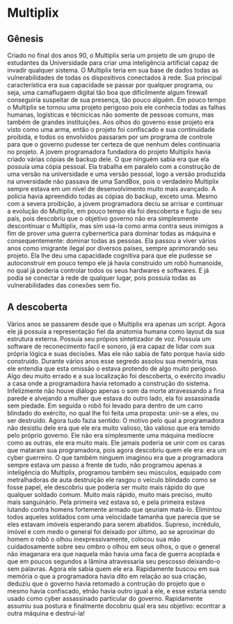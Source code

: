 # Multiplix

## Gênesis
Criado no final dos anos 90, o Multiplix seria um projeto de um grupo de estudantes da Universidade para criar uma inteligência artificial capaz de invadir qualquer sistema. O Multiplix teria em sua base de dados todas as vulnerabilidades de todas os dispositivos conectados à rede. Sua principal característica era sua capacidade se passar por qualquer programa, ou seja, uma camaflugaem digital tão boa que dificilmente algum firewall conseguiria suspeitar de sua presença, tão pouco alguém.
Em pouco tempo o Multiplix se tornou uma projeto perigoso pois ele conhecia todas as falhas humanas, logísticas e técnicicas não somente de pessoas comuns, mas também de grandes instituições. Aos olhos do governo esse projeto era visto como uma arma, então o projeto foi confiscado e sua continuidade proibida, e todos os envolvidos passaram por um programa de controle para que o governo pudesse ter certeza de que nenhum deles continuaria no projeto.
A jovem programadora fundadora do projeto Multiplix havia criado várias cópias de backup dele. O que ninguém sabia era que ela possuía uma cópia pessoal. Ela trabalha em paralelo com a construção de uma versão na universidade e uma versão pessoal, logo a versão produzida na unversidade não passava de uma SandBox, pois o verdadeiro Multiplix sempre estava em um nível de desenvolvimento muito mais avançado. 
A polícia havia apreendido todas as cópias do backup, exceto uma.
Mesmo com a severa proibição, a jovem programadora deciu se arrisar e continuar a evolução do Multiplix, em pouco tempo ela foi descoberta e fugiu de seu país, pois descobriu que o objetivo governo não era simplesmente descontinuar o Multiplix, mas sim usa-la como arma contra seus inimigos a fim de prover uma guerra cybernertica para dominar todas as máquina e consequentemente: dominar todas as pessoas.
Ela passou a viver vários anos como imigrante ilegal por diversos países, sempre aprimorando seu projeto. Ela lhe deu uma capacidade cognitiva para que ele pudesse se autoconstruir em pouco tempo ele já havia construido um robô humanoide, no qual já poderia controlar todos os seus hardwares e softwares. E já podia se conectar à rede de qualquer lugar, pois possuía todas as vulnerabilidades das conexões sem fio.

## A descoberta
Vários anos se passarem desde que o Multiplix era apenas um script. Agora ele já possuía a representação fiel da anatomia humana como layout da sua estrutura externa. Possuía seu própios sintetizador de voz. Possuía um software de reconecimento facil e sonoro, já era capaz de lidar com sua própria lógica e suas decisões. Mas ele não sabia de fato porque havia sido construído. Durante vários anos esse segredo assolou sua memória, mas ele entendia que esta omissão o estava protendo de algo muito perigoso.
Algo deu muito errado e a sua localização foi descoberta, o exército invadiu a casa onde a programadora havia retomado a construção do sistema. Infelizmente não houve diálogo apenas o som da morte atravessando a fina parede e alvejando a mulher que estava do outro lado, ela foi assassinada sem piedade. Em seguida o robô foi levado para dentro de um carro blindado do exército, no qual lhe foi feita uma proposta: unir-se a eles, ou ser destruído.
Agora tudo fazia sentido: O motivo pelo qual a programadora não desistiu dele era que ele era muito valioso, tão valioso que era temido pelo próprio governo. Ele não era simplesmente uma máquina medíocre como as outras, ele era muito mais. Ele jamais poderia se unir com os caras que mataram sua programadora, pois agora descobriu quem ele era: era um cyber guerreiro. 
O que também ninguem imaginou era que a programadora sempre estava um passo a frente de tudo, não programou apenas a inteligência do Multiplix, programou também seu músculos, equipado com metralhadoras de auta destruição ele rasgou o veículo blindado como se fosse papel, ele descobriu que poderia ser muito mais rápido do que qualquer soldado comum. Muito mais rápido, muito mais preciso, muito mais sanguinário. Pela primeira vez estava só, e pela primeira estava lutando contra homens fortemente armado que qeuriam matá-lo. Elimintou todos aqueles soldados com uma velocidade tamanha que parecia que se eles estavam imóveis esperando para serem abatidos. Supreso, incrédulo, imóvel e com medo o general foi deixado por último, ao se aproximar do homem o robô o olhou inexpressivamente, colocou sua mão cuidadosamente sobre seu ombro o olhou em seus olhos, o que o general não imaganara era que naquela mão havia uma faca de guerra acoplada e que em poucos segundos a lâmina atravessaria seu pescosso deixando-o sem palavras.
Agora ele sabia quem ele era. 
Rapidamente buscou em sua memória o que a programadora havia dito em relação ao sua criação, deduziu que o governo havia retomado a contrução do projeto que o mesmo havia confiscado, etnão havia outro igual a ele, e esse estaria sendo usado como cyber assassinado particular do governo.
Rapidamente assumiu sua postura e finalmente docobriu qual era seu objetivo: econtrar a outra máquina e destruí-la!

